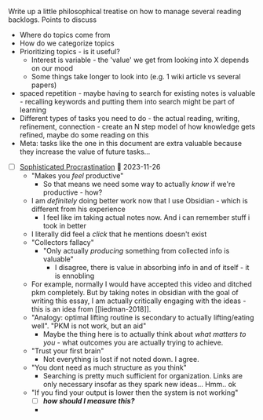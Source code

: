 Write up a little philosophical treatise on how to manage several reading backlogs. Points to discuss
- Where do topics come from
- How do we categorize topics
- Prioritizing topics - is it useful?
	- Interest is variable - the 'value' we get from looking into X depends on our mood
	- Some things take longer to look into (e.g. 1 wiki article vs several papers)
- spaced repetition - maybe having to search for existing notes is valuable - recalling keywords and putting them into search might be part of learning
- Different types of tasks you need to do - the actual reading, writing, refinement, connection - create an N step model of how knowledge gets refined, maybe do some reading on this
- Meta: tasks like the one in this document are extra valuable because they increase the value of future tasks...
- [ ] [Sophisticated Procrastination](https://www.youtube.com/watch?v=baKCC2uTbRc)  📅 2023-11-26 
	- "Makes you *feel* productive"
		- So that means we need some way to actually *know* if we're productive - how?
	- I am *definitely* doing better work now that I use Obsidian - which is different from his experience
		- I feel like im taking actual notes now. And i can remember stuff i took in better
	- I literally did feel a *click* that he mentions doesn't exist
	- "Collectors fallacy"
		- "Only actually *producing* something from collected info is valuable"
			- I disagree, there is value in absorbing info in and of itself - it is ennobling
	- For example, normally I would have accepted this video and ditched pkm completely. But by taking notes in obsidian with the goal of writing this essay, I am actually critically engaging with the ideas - this is an idea from [[liedman-2018]]. 
	- "Analogy: optimal lifting routine is secondary to actually lifting/eating well". "PKM is not work, but an aid"
		- Maybe the thing here is to actually think about *what matters to you* - what outcomes you are actually trying to achieve.
	- "Trust your first brain"
		- Not everything is lost if not noted down. I agree.
	- "You dont need as much structure as you think"
		- Searching is pretty much sufficient for organization. Links are only necessary insofar as they spark new ideas... Hmm.. ok
	- "If you find your output is lower then the system is not working"
		- [ ] ***how should I measure this?***
		- 